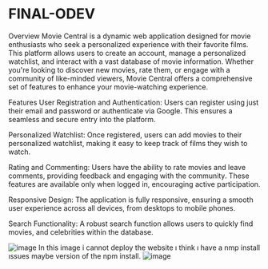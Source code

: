 # FINAL-ODEV

Overview
Movie Central is a dynamic web application designed for movie enthusiasts who seek a personalized experience with their favorite films. This platform allows users to create an account, manage a personalized watchlist, and interact with a vast database of movie information. Whether you're looking to discover new movies, rate them, or engage with a community of like-minded viewers, Movie Central offers a comprehensive set of features to enhance your movie-watching experience.

Features
User Registration and Authentication: Users can register using just their email and password or authenticate via Google. This ensures a seamless and secure entry into the platform.

Personalized Watchlist: Once registered, users can add movies to their personalized watchlist, making it easy to keep track of films they wish to watch.

Rating and Commenting: Users have the ability to rate movies and leave comments, providing feedback and engaging with the community. These features are available only when logged in, encouraging active participation.

Responsive Design: The application is fully responsive, ensuring a smooth user experience across all devices, from desktops to mobile phones.

Search Functionality: A robust search function allows users to quickly find movies,  and celebrities within the database.

![image](https://github.com/ezgiatatanir/FINAL-ODEV/assets/104724468/9e4bd48f-b1d8-440f-9ec2-a47dcb7c8c47)
In this image i cannot deploy the website  ı think ı have a nmp install ıssues maybe version of the npm install.
![image](https://github.com/ezgiatatanir/FINAL-ODEV/assets/104724468/2960efc3-5d44-4bcd-82fc-f62d43250287)

